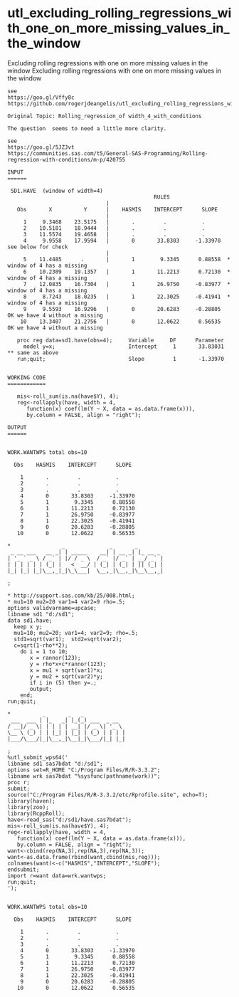 # utl_excluding_rolling_regressions_with_one_on_more_missing_values_in_the_window
Excluding rolling regressions with one on more missing values in the window
    Excluding rolling regressions with one on more missing values in the window

    see
    https://goo.gl/Vffy8c
    https://github.com/rogerjdeangelis/utl_excluding_rolling_regressions_with_one_on_more_missing_values_in_the_window

    Original Topic: Rolling_regression_of width_4_with_conditions

    The question  seems to need a little more clarity.

    see
    https://goo.gl/5JZJvt
    https://communities.sas.com/t5/General-SAS-Programming/Rolling-regression-with-conditions/m-p/420755

    INPUT
    ======

     SD1.HAVE  (window of width=4)
                                                  RULES
                                   |
       Obs       X          Y      |    HASMIS    INTERCEPT      SLOPE
                                   |
         1     9.3468    23.5175   |       .         .           .
         2    10.5181    18.9444   |       .         .           .
         3    11.5574    19.4658   |       .         .           .
         4     9.9558    17.9594   |       0       33.8303     -1.33970   see below for check
                                   |
         5    11.4485      .       |       1        9.3345      0.88558  * window of 4 has a missing
         6    10.2309    19.1357   |       1       11.2213      0.72130  * window of 4 has a missing
         7    12.0835    16.7304   |       1       26.9750     -0.83977  * window of 4 has a missing
         8     8.7243    18.0235   |       1       22.3025     -0.41941  * window of 4 has a missing
         9     9.5593    16.9296   |       0       20.6283     -0.28805  OK we have 4 without a missing
        10    13.3407    21.2756   |       0       12.0622      0.56535  OK we have 4 without a missing

       proc reg data=sd1.have(obs=4);     Variable     DF      Parameter
         model y=x;                       Intercept     1       33.83031  ** same as above
       run;quit;                          Slope         1       -1.33970


    WORKING CODE
    ============

       mis<-roll_sum(is.na(have$Y), 4);
       reg<-rollapply(have, width = 4,
          function(x) coef(lm(Y ~ X, data = as.data.frame(x))),
          by.column = FALSE, align = "right");

    OUTPUT
    ======


    WORK.WANTWPS total obs=10

      Obs    HASMIS    INTERCEPT      SLOPE

        1       .         .           .
        2       .         .           .
        3       .         .           .
        4       0       33.8303     -1.33970
        5       1        9.3345      0.88558
        6       1       11.2213      0.72130
        7       1       26.9750     -0.83977
        8       1       22.3025     -0.41941
        9       0       20.6283     -0.28805
       10       0       12.0622      0.56535

    *                _              _       _
     _ __ ___   __ _| | _____    __| | __ _| |_ __ _
    | '_ ` _ \ / _` | |/ / _ \  / _` |/ _` | __/ _` |
    | | | | | | (_| |   <  __/ | (_| | (_| | || (_| |
    |_| |_| |_|\__,_|_|\_\___|  \__,_|\__,_|\__\__,_|

    ;

    * http://support.sas.com/kb/25/008.html;
    * mu1=10 mu2=20 var1=4 var2=9 rho=.5;
    options validvarname=upcase;
    libname sd1 "d:/sd1";
    data sd1.have;
      keep x y;
      mu1=10; mu2=20; var1=4; var2=9; rho=.5;
      std1=sqrt(var1);  std2=sqrt(var2);
      c=sqrt(1-rho**2);
        do i = 1 to 10;
           x = rannor(123);
           y = rho*x+c*rannor(123);
           x = mu1 + sqrt(var1)*x;
           y = mu2 + sqrt(var2)*y;
           if i in (5) then y=.;
           output;
        end;
    run;quit;

    *          _       _   _
     ___  ___ | |_   _| |_(_) ___  _ __
    / __|/ _ \| | | | | __| |/ _ \| '_ \
    \__ \ (_) | | |_| | |_| | (_) | | | |
    |___/\___/|_|\__,_|\__|_|\___/|_| |_|

    ;
    %utl_submit_wps64('
    libname sd1 sas7bdat "d:/sd1";
    options set=R_HOME "C:/Program Files/R/R-3.3.2";
    libname wrk sas7bdat "%sysfunc(pathname(work))";
    proc r;
    submit;
    source("C:/Program Files/R/R-3.3.2/etc/Rprofile.site", echo=T);
    library(haven);
    library(zoo);
    library(RcppRoll);
    have<-read_sas("d:/sd1/have.sas7bdat");
    mis<-roll_sum(is.na(have$Y), 4);
    reg<-rollapply(have, width = 4,
       function(x) coef(lm(Y ~ X, data = as.data.frame(x))),
       by.column = FALSE, align = "right");
    want<-cbind(rep(NA,3),rep(NA,3),rep(NA,3));
    want<-as.data.frame(rbind(want,cbind(mis,reg)));
    colnames(want)<-c("HASMIS","INTERCEPT","SLOPE");
    endsubmit;
    import r=want data=wrk.wantwps;
    run;quit;
    ');


    WORK.WANTWPS total obs=10

      Obs    HASMIS    INTERCEPT      SLOPE

        1       .         .           .
        2       .         .           .
        3       .         .           .
        4       0       33.8303     -1.33970
        5       1        9.3345      0.88558
        6       1       11.2213      0.72130
        7       1       26.9750     -0.83977
        8       1       22.3025     -0.41941
        9       0       20.6283     -0.28805
       10       0       12.0622      0.56535


